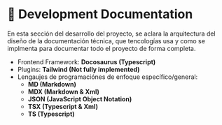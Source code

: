 
# 🔵 Development Documentation

En esta sección del desarrollo del proyecto, se aclara la arquitectura del diseño de la documentación técnica, que tencologías usa y como se implmenta para documentar todo el proyecto de forma completa.

- Frontend Framework: **Docosaurus (Typescript)**
- Plugins: **Tailwind (Not fully implemented)**
- Lengaujes de programaciónes de enfoque específico/general:
  - **MD (Markdown)**
  - **MDX (Markdown & Xml)**
  - **JSON (JavaScript Object Notation)**
  - **TSX (Typescript & Xml)**
  - **TS (Typescript)**